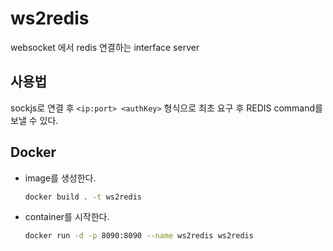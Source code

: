 # ws2redis

websocket 에서 redis 연결하는 interface server

## 사용법
sockjs로 연결 후 `<ip:port> <authKey>` 형식으로 최초 요구 후 REDIS command를 보낼 수 있다.

## Docker
* image를 생성한다.
    ```bash
    docker build . -t ws2redis
    ```
* container를 시작한다.
    ```bash
    docker run -d -p 8090:8090 --name ws2redis ws2redis
    ```